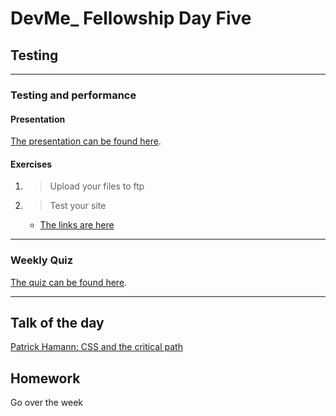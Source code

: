 # DevMe_ Fellowship Day Five
## Testing

---

### Testing and performance

#### Presentation

[The presentation can be found here](https://gitpitch.com/develop-me/fellowship-wk1-beg-html-css?p=day04/01CSSFlexbox).

#### Exercises

1. > Upload your files to ftp
2. > Test your site
	- [The links are here](README.md)

---

### Weekly Quiz

[The quiz can be found here](https://goo.gl/forms/5HU9aFR4X218x3uT2).

---

## Talk of the day

[Patrick Hamann: CSS and the critical path](https://www.youtube.com/watch?v=_0Fk85to6hA)

## Homework

Go over the week

